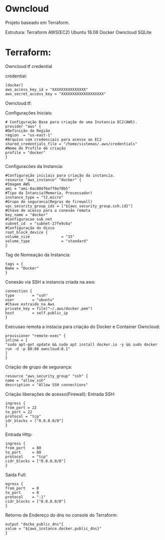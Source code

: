 # Owncloud
Projeto baseado em Terraform.

Estrutura:
Terraform
AWS(EC2)
Ubuntu 18.06
Docker
Owncloud
SQLite
     
# Terraform:

Owncloud.tf
credential

credential:

    [docker]
    aws_access_key_id = "XXXXXXXXXXXXXXX"
    aws_secret_access_key = "XXXXXXXXXXXXXXXXXXX"

Owncloud.tf:

Configurações Iniciais:

    # Configuração Base para criação de uma Instancia EC2(AWS).
    provider "aws" {
    #Definição de Região
    region  = "us-east-1"
    #Arquivo com credenciais para acesso ao EC2
    shared_credentials_file = "/home/sistemas/.aws/credentials"
    #Nome do Profile de criação
    profile = "docker"
    }
	
Configuracões da Instancia:

    #Configuração iniciais para criação da instancia.
    resource "aws_instance" "docker" {
    #Imagem AWS
    ami = "ami-0ac80df6eff0e70b5"
    #Tipo da Intancia(Memoria, Processador)
    instance_type = "t2.micro"
    #Grupo de seguranca(Regras de firewall)
    vpc_security_group_ids = ["${aws_security_group.ssh.id}"]
    #Chave de acesso para a conexão remota
    key_name = "docker"
    #Configuracao sub_net
    subnet_id  = "subnet-27fe9c6a"
    #Configuração do disco
    root_block_device {
    volume_size              = "15"
    volume_type              = "standard"
    }

Tag de Nomeação da Instancia:

    tags = {
    Name = "Docker"
    }
    
Conexão via SSH a instancia criada na aws:

    connection {
    type        = "ssh"
    user        = "ubuntu"
    #Chave extraido na Aws
    private_key = file("~/.aws/docker.pem")
    host        = self.public_ip
    }
    
Execusao remota a instacia para criação do Docker e Container Owncloud:
	
    provisioner "remote-exec" {
    inline = [
    "sudo apt-get update && sudo apt install docker.io -y && sudo docker run -d -p 80:80 owncloud:8.1"
    ]
    }

Criação de grupo de segurança:

    resource "aws_security_group" "ssh" {
    name = "allow_ssh"
    description = "Allow SSH connections"
	
Criação liberações de acesso(Firewall):
Entrada SSH:

    ingress {
    from_port = 22
    to_port = 22
    protocol = "tcp"
    idr_blocks = ["0.0.0.0/0"]
	}
	
Entrada Http:

    ingress {
    from_port   = 80
    to_port     = 80
    protocol    = "tcp"
    cidr_blocks = ["0.0.0.0/0"]
	}
	
Saida Full:

    egress {
    from_port   = 0
    to_port     = 0
    protocol    = "-1"
    cidr_blocks = ["0.0.0.0/0"]
    }
    
Retorno de Endereço do dns no console do Terraform:

    output "docke_public_dns"{
	value = "${aws_instance.docker.public_dns}"
    }
